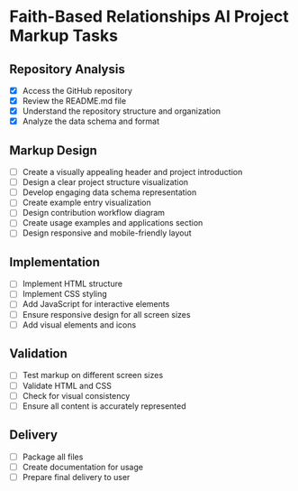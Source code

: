 # Faith-Based Relationships AI Project Markup Tasks

## Repository Analysis
- [x] Access the GitHub repository
- [x] Review the README.md file
- [x] Understand the repository structure and organization
- [x] Analyze the data schema and format

## Markup Design
- [ ] Create a visually appealing header and project introduction
- [ ] Design a clear project structure visualization
- [ ] Develop engaging data schema representation
- [ ] Create example entry visualization
- [ ] Design contribution workflow diagram
- [ ] Create usage examples and applications section
- [ ] Design responsive and mobile-friendly layout

## Implementation
- [ ] Implement HTML structure
- [ ] Implement CSS styling
- [ ] Add JavaScript for interactive elements
- [ ] Ensure responsive design for all screen sizes
- [ ] Add visual elements and icons

## Validation
- [ ] Test markup on different screen sizes
- [ ] Validate HTML and CSS
- [ ] Check for visual consistency
- [ ] Ensure all content is accurately represented

## Delivery
- [ ] Package all files
- [ ] Create documentation for usage
- [ ] Prepare final delivery to user
